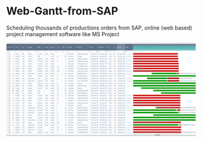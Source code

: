 # Web-Gantt-from-SAP
Scheduling thousands of productions orders from SAP, online (web based) project management software like MS Project

![Gantt](https://github.com/esanmar/Web-Gantt-from-SAP/blob/master/gantt.png)
